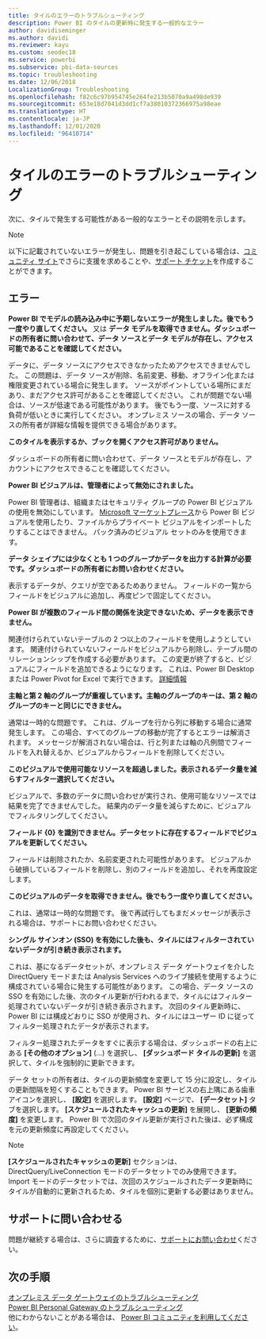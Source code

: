 ```yaml
---
title: タイルのエラーのトラブルシューティング
description: Power BI のタイルの更新時に発生する一般的なエラー
author: davidiseminger
ms.author: davidi
ms.reviewer: kayu
ms.custom: seodec18
ms.service: powerbi
ms.subservice: pbi-data-sources
ms.topic: troubleshooting
ms.date: 12/06/2018
LocalizationGroup: Troubleshooting
ms.openlocfilehash: f82c6c97b954745e264fe213b5070a9a498de939
ms.sourcegitcommit: 653e18d7041d3dd1cf7a38010372366975a98eae
ms.translationtype: HT
ms.contentlocale: ja-JP
ms.lasthandoff: 12/01/2020
ms.locfileid: "96410714"
---
```

# <a name="troubleshooting-tile-errors"></a>タイルのエラーのトラブルシューティング
次に、タイルで発生する可能性がある一般的なエラーとその説明を示します。

> [!NOTE]
> 以下に記載されていないエラーが発生し、問題を引き起こしている場合は、[コミュニティ サイト](https://community.powerbi.com/)でさらに支援を求めることや、[サポート チケット](https://powerbi.microsoft.com/support/)を作成することができます。
> 
> 

## <a name="errors"></a>エラー
**Power BI でモデルの読み込み中に予期しないエラーが発生しました。後でもう一度やり直してください。**
又は **データ モデルを取得できません。ダッシュボードの所有者に問い合わせて、データ ソースとデータ モデルが存在し、アクセス可能であることを確認してください。**

データに、データ ソースにアクセスできなかったためアクセスできませんでした。 この問題は、データ ソースが削除、名前変更、移動、オフライン化または権限変更されている場合に発生します。 ソースがポイントしている場所にまだあり、まだアクセス許可があることを確認してください。 これが問題でない場合は、ソースが低速である可能性があります。 後でもう一度、ソースに対する負荷が低いときに実行してください。 オンプレミス ソースの場合、データ ソースの所有者が詳細な情報を提供できる場合があります。

**このタイルを表示するか、ブックを開くアクセス許可がありません。**

ダッシュボードの所有者に問い合わせて、データ ソースとモデルが存在し、アカウントにアクセスできることを確認してください。

**Power BI ビジュアルは、管理者によって無効にされました。**

Power BI 管理者は、組織またはセキュリティ グループの Power BI ビジュアルの使用を無効にしています。
[Microsoft マーケットプレース](https://appsource.microsoft.com/marketplace/apps?page=1&product=power-bi-visuals)から Power BI ビジュアルを使用したり、ファイルからプライベート ビジュアルをインポートしたりすることはできません。 パック済みのビジュアル セットのみを使用できます。


**データ シェイプには少なくとも 1 つのグループかデータを出力する計算が必要です。ダッシュボードの所有者にお問い合わせください。**

表示するデータが、クエリが空であるためありません。 フィールドの一覧からフィールドをビジュアルに追加し、再度ピンで固定してください。

**Power BI が複数のフィールド間の関係を決定できないため、データを表示できません。**

関連付けられていないテーブルの 2 つ以上のフィールドを使用しようとしています。 関連付けられていないフィールドをビジュアルから削除し、テーブル間のリレーションシップを作成する必要があります。 この変更が終了すると、ビジュアルにフィールドを追加できるようになります。 これは、Power BI Desktop または Power Pivot for Excel で実行できます。 [詳細情報](../transform-model/desktop-create-and-manage-relationships.md)

**主軸と第 2 軸のグループが重複しています。主軸のグループのキーは、第 2 軸のグループのキーと同じにできません。**

通常は一時的な問題です。 これは、グループを行から列に移動する場合に通常発生します。 この場合、すべてのグループの移動が完了するとエラーは解消されます。 メッセージが解消されない場合は、行と列または軸の凡例間でフィールドを入れ替えるか、ビジュアルからフィールドを削除してください。  

**このビジュアルで使用可能なリソースを超過しました。表示されるデータ量を減らすフィルター選択してください。**

ビジュアルで、多数のデータに問い合わせが実行され、使用可能なリソースでは結果を完了できませんでした。 結果内のデータ量を減らすために、ビジュアルでフィルタリングしてください。

**フィールド {0} を識別できません。データセットに存在するフィールドでビジュアルを更新してください。**

フィールドは削除されたか、名前変更された可能性があります。 ビジュアルから破損しているフィールドを削除し、別のフィールドを追加し、それを再度設定します。

**このビジュアルのデータを取得できません。後でもう一度やり直してください。**

これは、通常は一時的な問題です。 後で再試行してもまだメッセージが表示される場合は、サポートにお問い合わせください。

**シングル サインオン (SSO) を有効にした後も、タイルにはフィルターされていないデータが引き続き表示されます。**

これは、基になるデータセットが、オンプレミス データ ゲートウェイを介した DirectQuery モードまたは Analysis Services へのライブ接続を使用するように構成されている場合に発生する可能性があります。 この場合、データ ソースの SSO を有効にした後、次のタイル更新が行われるまで、タイルにはフィルター処理されていないデータが引き続き表示されます。 次回のタイル更新時に、Power BI には構成どおりに SSO が使用され、タイルにはユーザー ID に従ってフィルター処理されたデータが表示されます。 

フィルター処理されたデータをすぐに表示する場合は、ダッシュボードの右上にある **[その他のオプション]** (...) を選択し、 **[ダッシュボード タイルの更新]** を選択して、タイルを強制的に更新できます。

データ セットの所有者は、タイルの更新頻度を変更して 15 分に設定し、タイルの更新間隔を短くすることもできます。 Power BI サービスの右上隅にある歯車アイコンを選択し、 **[設定]** を選択します。 **[設定]** ページで、 **[データセット]** タブを選択します。 **[スケジュールされたキャッシュの更新]** を展開し、 **[更新の頻度]** を変更します。 Power BI で次回のタイル更新が実行された後は、必ず構成を元の更新頻度に再設定してください。

> [!NOTE]
> **[スケジュールされたキャッシュの更新]** セクションは、DirectQuery/LiveConnection モードのデータセットでのみ使用できます。 Import モードのデータセットでは、次回のスケジュールされたデータ更新時にタイルが自動的に更新されるため、タイルを個別に更新する必要はありません。

## <a name="contact-support"></a>サポートに問い合わせる
問題が継続する場合は、さらに調査するために、[サポートにお問い合わせ](https://support.powerbi.com)ください。

## <a name="next-steps"></a>次の手順
[オンプレミス データ ゲートウェイのトラブルシューティング](service-gateway-onprem-tshoot.md)  
[Power BI Personal Gateway のトラブルシューティング](service-admin-troubleshooting-power-bi-personal-gateway.md)  
他にわからないことがある場合は、 [Power BI コミュニティを利用してください](https://community.powerbi.com/)。
